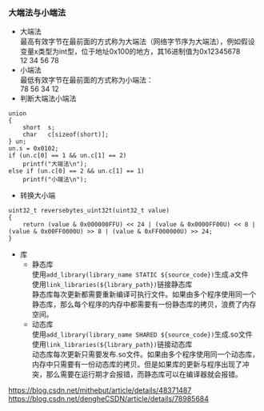 ### 大端法与小端法
* 大端法  
最高有效字节在最前面的方式称为大端法（网络字节序为大端法），例如假设变量x类型为int型，位于地址0x100的地方，其16进制值为0x12345678  
12  34	56	78  
* 小端法  
最低有效字节在最前面的方式称为小端法：  
78	56	34	12
* 判断大端法小端法
```
union 
{
    short  s;
    char   c[sizeof(short)];
} un;
un.s = 0x0102;
if (un.c[0] == 1 && un.c[1] == 2)
    printf("大端法\n");
else if (un.c[0] == 2 && un.c[1] == 1)
    printf("小端法\n");
```
* 转换大小端
```
uint32_t reversebytes_uint32t(uint32_t value)
{
    return (value & 0x000000FFU) << 24 | (value & 0x0000FF00U) << 8 | (value & 0x00FF0000U) >> 8 | (value & 0xFF000000U) >> 24; 
}
``` 
* 库  
   * 静态库  
   使用`add_library(library_name STATIC ${source_code})`生成.a文件  
   使用`link_libraries(${library_path})`链接静态库  
   静态库每次更新都需要重新编译可执行文件。如果由多个程序使用同一个静态库，那么每个程序的内存中都需要有一份静态库的拷贝，浪费了内存空间。  
   * 动态库  
   使用`add_library(library_name SHARED ${source_code})`生成.so文件  
   使用`link_libraries(${library_path})`链接动态库  
   动态库每次更新只需要发布.so文件。如果由多个程序使用同一个动态库，内存中只需要有一份动态库的拷贝。但是如果库的更新与程序出现了冲突，那么需要在运行期才会报错，而静态库可以在编译器就会报错。  

https://blog.csdn.net/mithebut/article/details/48371487  
https://blog.csdn.net/dengheCSDN/article/details/78985684
